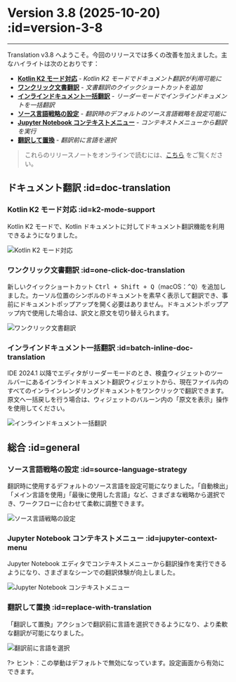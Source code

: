 # Version 3.8 (2025-10-20) :id=version-3-8

---

Translation v3.8 へようこそ。今回のリリースでは多くの改善を加えました。主なハイライトは次のとおりです：

- [**Kotlin K2 モード対応**](#k2-mode-support) - _Kotlin K2 モードでドキュメント翻訳が利用可能に_
- [**ワンクリック文書翻訳**](#one-click-doc-translation) - _文書翻訳のクイックショートカットを追加_
- [**インラインドキュメント一括翻訳**](#batch-inline-doc-translation) - _リーダーモードでインラインドキュメントを一括翻訳_
- [**ソース言語戦略の設定**](#source-language-strategy) - _翻訳時のデフォルトのソース言語戦略を設定可能に_
- [**Jupyter Notebook コンテキストメニュー**](#jupyter-context-menu) - _コンテキストメニューから翻訳を実行_
- [**翻訳して置換**](#replace-with-translation) - _翻訳前に言語を選択_

> これらのリリースノートをオンラインで読むには、[こちら](#/updates ':ignore :target=_blank') をご覧ください。

## ドキュメント翻訳 :id=doc-translation

### Kotlin K2 モード対応 :id=k2-mode-support

Kotlin K2 モードで、Kotlin ドキュメントに対してドキュメント翻訳機能を利用できるようになりました。

![Kotlin K2 モード対応](/updates/img/v3_8/k2_mode.gif ':size=500×350')

### ワンクリック文書翻訳 :id=one-click-doc-translation

新しいクイックショートカット <kbd>Ctrl + Shift + Q</kbd>（macOS：<kbd>^Q</kbd>）を追加しました。カーソル位置のシンボルのドキュメントを素早く表示して翻訳でき、事前にドキュメントポップアップを開く必要はありません。ドキュメントポップアップ内で使用した場合は、訳文と原文を切り替えられます。

![ワンクリック文書翻訳](/updates/img/v3_8/docs_translation.gif ':size=680×520')

### インラインドキュメント一括翻訳 :id=batch-inline-doc-translation

IDE 2024.1 以降でエディタがリーダーモードのとき、検査ウィジェットのツールバーにあるインラインドキュメント翻訳ウィジェットから、現在ファイル内のすべてのインラインレンダリングドキュメントをワンクリックで翻訳できます。原文へ一括戻しを行う場合は、ウィジェットのバルーン内の「原文を表示」操作を使用してください。

![インラインドキュメント一括翻訳](/updates/img/v3_8/batch-inline-doc-translation.gif ':size=550×350')

## 総合 :id=general

### ソース言語戦略の設定 :id=source-language-strategy

翻訳時に使用するデフォルトのソース言語を設定可能になりました。「自動検出」「メイン言語を使用」「最後に使用した言語」など、さまざまな戦略から選択でき、ワークフローに合わせて柔軟に調整できます。

![ソース言語戦略の設定](/en/updates/img/v3_8/source_language_strategy.png ':size=604×548 :class=round')

### Jupyter Notebook コンテキストメニュー :id=jupyter-context-menu

Jupyter Notebook エディタでコンテキストメニューから翻訳操作を実行できるようになり、さまざまなシーンでの翻訳体験が向上しました。

![Jupyter Notebook コンテキストメニュー](/en/updates/img/v3_8/jupyter_context_menu.png ':size=452×507')

### 翻訳して置換 :id=replace-with-translation

「翻訳して置換」アクションで翻訳前に言語を選択できるようになり、より柔軟な翻訳が可能になりました。

![翻訳前に言語を選択](/updates/img/v3_8/language_selection.gif ':size=680x620')

?> ヒント：この挙動はデフォルトで無効になっています。設定画面から有効にできます。
